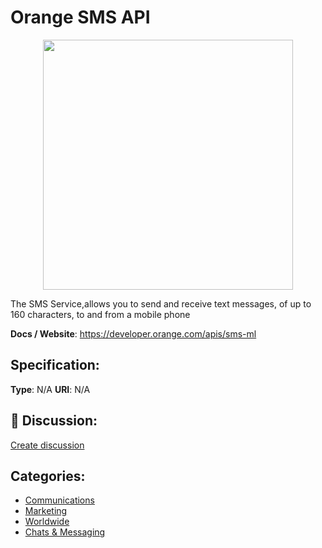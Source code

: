 # Orange SMS API
<p align="center">
    <img width="400" src="https://raw.githubusercontent.com/apis-list/apis-list/main/apis/orange-sms-api/logo_256x256.png" />
</p>

The SMS Service,allows you to send and receive text messages, of up to 160 characters, to and from a mobile phone

**Docs / Website**: https://developer.orange.com/apis/sms-ml

## Specification:
**Type**:  N/A 
**URI**:  N/A 

## 💬 Discussion:
[Create discussion](https://github.com/apis-list/apis-list/discussions/new)

## Categories:
- [Communications](https://github.com/apis-list/apis-list#communications)
- [Marketing](https://github.com/apis-list/apis-list#marketing)
- [Worldwide](https://github.com/apis-list/apis-list#worldwide)
- [Chats & Messaging](https://github.com/apis-list/apis-list#chats-and-messaging)



